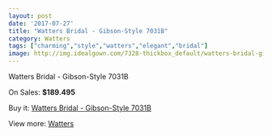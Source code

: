 ```yaml
---
layout: post
date: '2017-07-27'
title: "Watters Bridal - Gibson-Style 7031B"
category: Watters
tags: ["charming","style","watters","elegant","bridal"]
image: http://img.idealgown.com/7328-thickbox_default/watters-bridal-gibson-style-7031b.jpg
---
```

Watters Bridal - Gibson-Style 7031B

On Sales: **$189.495**
<a href="https://www.idealgown.com/en/watters/3099-watters-bridal-gibson-style-7031b.html"><amp-img layout="responsive" width="600" height="600" src="//img.idealgown.com/7328-thickbox_default/watters-bridal-gibson-style-7031b.jpg" alt="Watters Bridal - Gibson-Style 7031B 0" /></a>
<a href="https://www.idealgown.com/en/watters/3099-watters-bridal-gibson-style-7031b.html"><amp-img layout="responsive" width="600" height="600" src="//img.idealgown.com/7329-thickbox_default/watters-bridal-gibson-style-7031b.jpg" alt="Watters Bridal - Gibson-Style 7031B 1" /></a>

Buy it: [Watters Bridal - Gibson-Style 7031B](https://www.idealgown.com/en/watters/3099-watters-bridal-gibson-style-7031b.html "Watters Bridal - Gibson-Style 7031B")

View more: [Watters](https://www.idealgown.com/en/37-watters "Watters")